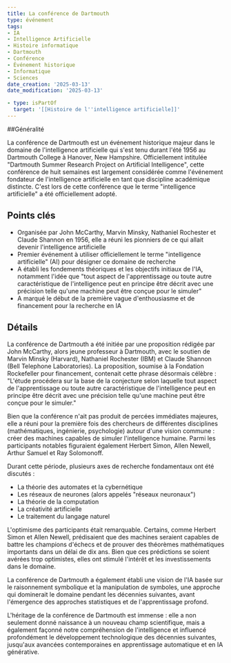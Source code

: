 ```yaml
---
title: La conférence de Dartmouth
type: événement
tags:
- IA
- Intelligence Artificielle
- Histoire informatique
- Dartmouth
- Conférence
- Événement historique
- Informatique
- Sciences
date_creation: '2025-03-13'
date_modification: '2025-03-13'

- type: isPartOf
  target: '[[Histoire de l''intelligence artificielle]]'
---
```


##Généralité

La conférence de Dartmouth est un événement historique majeur dans le domaine de l'intelligence artificielle qui s'est tenu durant l'été 1956 au Dartmouth College à Hanover, New Hampshire. Officiellement intitulée "Dartmouth Summer Research Project on Artificial Intelligence", cette conférence de huit semaines est largement considérée comme l'événement fondateur de l'intelligence artificielle en tant que discipline académique distincte. C'est lors de cette conférence que le terme "intelligence artificielle" a été officiellement adopté.

## Points clés

- Organisée par John McCarthy, Marvin Minsky, Nathaniel Rochester et Claude Shannon en 1956, elle a réuni les pionniers de ce qui allait devenir l'intelligence artificielle
- Premier événement à utiliser officiellement le terme "intelligence artificielle" (AI) pour désigner ce domaine de recherche
- A établi les fondements théoriques et les objectifs initiaux de l'IA, notamment l'idée que "tout aspect de l'apprentissage ou toute autre caractéristique de l'intelligence peut en principe être décrit avec une précision telle qu'une machine peut être conçue pour le simuler"
- A marqué le début de la première vague d'enthousiasme et de financement pour la recherche en IA

## Détails

La conférence de Dartmouth a été initiée par une proposition rédigée par John McCarthy, alors jeune professeur à Dartmouth, avec le soutien de Marvin Minsky (Harvard), Nathaniel Rochester (IBM) et Claude Shannon (Bell Telephone Laboratories). La proposition, soumise à la Fondation Rockefeller pour financement, contenait cette phrase désormais célèbre : "L'étude procédera sur la base de la conjecture selon laquelle tout aspect de l'apprentissage ou toute autre caractéristique de l'intelligence peut en principe être décrit avec une précision telle qu'une machine peut être conçue pour le simuler."

Bien que la conférence n'ait pas produit de percées immédiates majeures, elle a réuni pour la première fois des chercheurs de différentes disciplines (mathématiques, ingénierie, psychologie) autour d'une vision commune : créer des machines capables de simuler l'intelligence humaine. Parmi les participants notables figuraient également Herbert Simon, Allen Newell, Arthur Samuel et Ray Solomonoff.

Durant cette période, plusieurs axes de recherche fondamentaux ont été discutés :
- La théorie des automates et la cybernétique
- Les réseaux de neurones (alors appelés "réseaux neuronaux")
- La théorie de la computation
- La créativité artificielle
- Le traitement du langage naturel

L'optimisme des participants était remarquable. Certains, comme Herbert Simon et Allen Newell, prédisaient que des machines seraient capables de battre les champions d'échecs et de prouver des théorèmes mathématiques importants dans un délai de dix ans. Bien que ces prédictions se soient avérées trop optimistes, elles ont stimulé l'intérêt et les investissements dans le domaine.

La conférence de Dartmouth a également établi une vision de l'IA basée sur le raisonnement symbolique et la manipulation de symboles, une approche qui dominerait le domaine pendant les décennies suivantes, avant l'émergence des approches statistiques et de l'apprentissage profond.

L'héritage de la conférence de Dartmouth est immense : elle a non seulement donné naissance à un nouveau champ scientifique, mais a également façonné notre compréhension de l'intelligence et influencé profondément le développement technologique des décennies suivantes, jusqu'aux avancées contemporaines en apprentissage automatique et en IA générative.